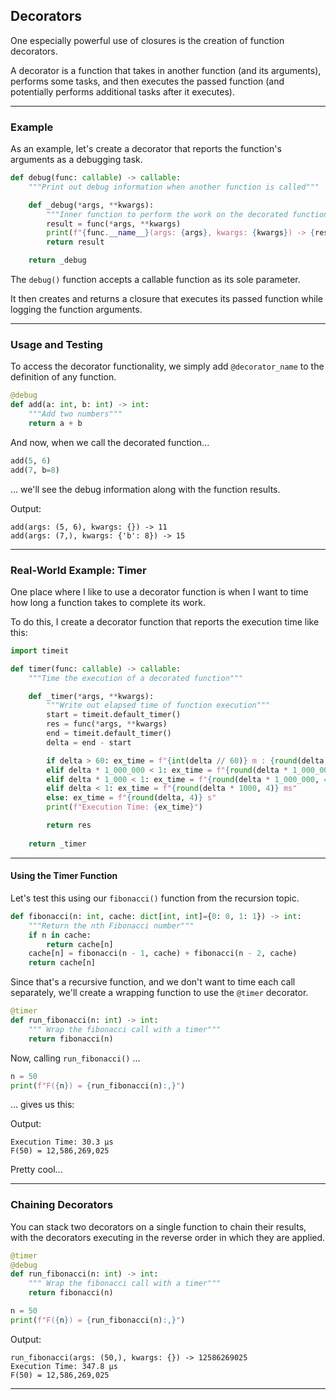 ## Decorators

One especially powerful use of closures is the creation of function 
decorators.

A decorator is a function that takes in another function (and its arguments),
performs some tasks, and then executes the passed function (and potentially
performs additional tasks after it executes).

---

### Example

As an example, let's create a decorator that reports the function's arguments
as a debugging task.

```python
def debug(func: callable) -> callable:
    """Print out debug information when another function is called"""

    def _debug(*args, **kwargs):
        """Inner function to perform the work on the decorated function"""
        result = func(*args, **kwargs)
        print(f"{func.__name__}(args: {args}, kwargs: {kwargs}) -> {result}")
        return result

    return _debug
```

The `debug()` function accepts a callable function as its sole parameter.

It then creates and returns a closure that executes its passed function while
logging the function arguments.

---

### Usage and Testing

To access the decorator functionality, we simply add `@decorator_name` to the
definition of any function.

```python
@debug
def add(a: int, b: int) -> int:
    """Add two numbers"""
    return a + b
```

And now, when we call the decorated function...

```python
add(5, 6)
add(7, b=8)
```

... we'll see the debug information along with the function results.

Output:

```
add(args: (5, 6), kwargs: {}) -> 11
add(args: (7,), kwargs: {'b': 8}) -> 15
```

---

### Real-World Example: Timer

One place where I like to use a decorator function is when I want to time
how long a function takes to complete its work.

To do this, I create a decorator function that reports the execution time
like this:

```python
import timeit

def timer(func: callable) -> callable:
    """Time the execution of a decorated function"""

    def _timer(*args, **kwargs):
        """Write out elapsed time of function execution"""
        start = timeit.default_timer()
        res = func(*args, **kwargs)
        end = timeit.default_timer()
        delta = end - start

        if delta > 60: ex_time = f"{int(delta // 60)} m : {round(delta % 60, 4)} s"
        elif delta * 1_000_000 < 1: ex_time = f"{round(delta * 1_000_000_000, 4)} ns"
        elif delta * 1_000 < 1: ex_time = f"{round(delta * 1_000_000, 4)} µs"
        elif delta < 1: ex_time = f"{round(delta * 1000, 4)} ms"
        else: ex_time = f"{round(delta, 4)} s"        
        print(f"Execution Time: {ex_time}")

        return res
    
    return _timer
```

---

#### Using the Timer Function

Let's test this using our `fibonacci()` function from the recursion topic.

```python
def fibonacci(n: int, cache: dict[int, int]={0: 0, 1: 1}) -> int:
    """Return the nth Fibonacci number"""
    if n in cache:
        return cache[n]
    cache[n] = fibonacci(n - 1, cache) + fibonacci(n - 2, cache)
    return cache[n]
```

Since that's a recursive function, and we don't want to time each call separately, we'll create a wrapping function to use the `@timer` decorator.

```python
@timer
def run_fibonacci(n: int) -> int:
    """ Wrap the fibonacci call with a timer"""
    return fibonacci(n)
```

Now, calling `run_fibonacci()` ...

```python
n = 50
print(f"F({n}) = {run_fibonacci(n):,}")
```

... gives us this:

Output:

```
Execution Time: 30.3 µs
F(50) = 12,586,269,025
```

Pretty cool...

---

### Chaining Decorators

You can stack two decorators on a single function to chain their results,
with the decorators executing in the reverse order in which they are applied.

```python
@timer
@debug
def run_fibonacci(n: int) -> int:
    """ Wrap the fibonacci call with a timer"""
    return fibonacci(n)

n = 50
print(f"F({n}) = {run_fibonacci(n):,}")
```

Output:

```
run_fibonacci(args: (50,), kwargs: {}) -> 12586269025
Execution Time: 347.8 µs
F(50) = 12,586,269,025
```

---
